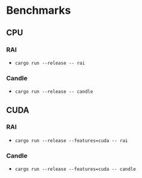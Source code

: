 # Benchmarks

## CPU
### RAI
- `cargo run --release -- rai`

### Candle
- `cargo run --release -- candle`

## CUDA
### RAI
- `cargo run --release --features=cuda -- rai`

### Candle
- `cargo run --release --features=cuda -- candle`
